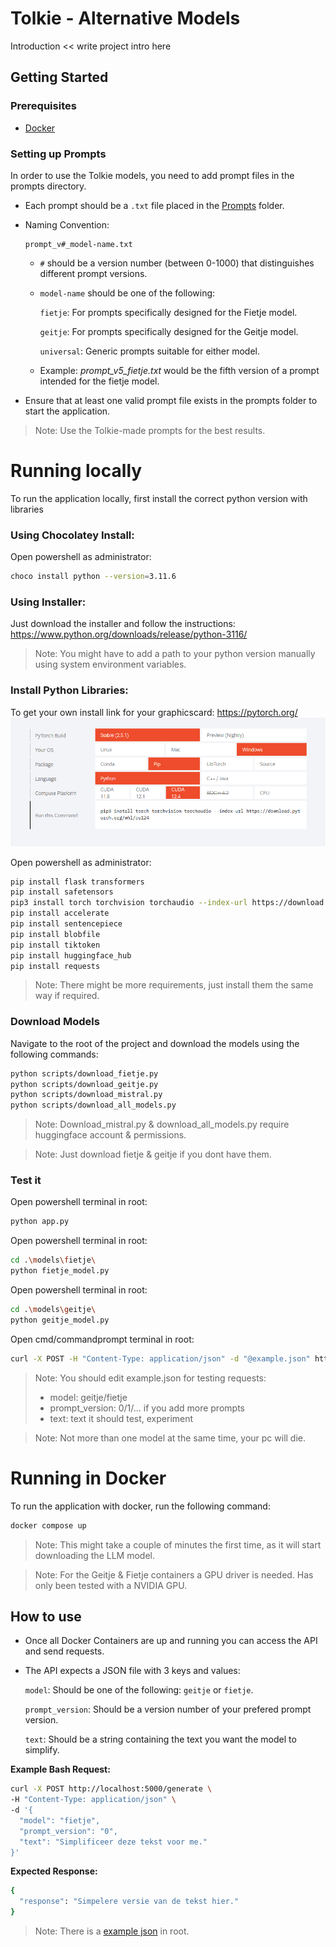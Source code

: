 # Tolkie - Alternative Models

Introduction << write project intro here

## Getting Started

### Prerequisites

- [Docker](https://www.docker.com/products/docker-desktop/)

### Setting up Prompts
In order to use the Tolkie models, you need to add prompt files in the prompts directory.

- Each prompt should be a `.txt` file placed in the [Prompts](./prompts/) folder.

- Naming Convention: 
    ```
    prompt_v#_model-name.txt
    ```
    - `#` should be a version number (between 0-1000) that distinguishes different prompt versions.
    - `model-name` should be one of the following:

        `fietje`: For prompts specifically designed for the Fietje model.

        `geitje`: For prompts specifically designed for the Geitje model.

        `universal`: Generic prompts suitable for either model.
    - Example: *prompt_v5_fietje.txt* would be the fifth version of a prompt intended for the fietje model.

- Ensure that at least one valid prompt file exists in the prompts folder to start the application.

> Note: Use the Tolkie-made prompts for the best results.

# Running locally
To run the application locally, first install the correct python version with libraries

### Using Chocolatey Install:
Open powershell as administrator:
```bash 
choco install python --version=3.11.6
```

### Using Installer:
Just download the installer and follow the instructions:
https://www.python.org/downloads/release/python-3116/
> Note: You might have to add a path to your python version manually using system environment variables.

### Install Python Libraries:
To get your own install link for your graphicscard: 
https://pytorch.org/
![](pytorch.png)

Open powershell as administrator:
```bash 
pip install flask transformers
pip install safetensors
pip3 install torch torchvision torchaudio --index-url https://download.pytorch.org/whl/cu124 #<<< CHANGE TO YOUR OWN VERSION
pip install accelerate
pip install sentencepiece
pip install blobfile
pip install tiktoken
pip install huggingface_hub
pip install requests
```
> Note: There might be more requirements, just install them the same way if required.

### Download Models
Navigate to the root of the project and download the models using the following commands:

```bash 
python scripts/download_fietje.py
python scripts/download_geitje.py
python scripts/download_mistral.py
python scripts/download_all_models.py
```

> Note: Download_mistral.py & download_all_models.py require huggingface account & permissions.

> Note: Just download fietje & geitje if you dont have them.

### Test it
Open powershell terminal in root:
```bash
python app.py
```

Open powershell terminal in root:
```bash
cd .\models\fietje\
python fietje_model.py
```

Open powershell terminal in root:
```bash
cd .\models\geitje\
python geitje_model.py
```

Open cmd/commandprompt terminal in root: 
```bash
curl -X POST -H "Content-Type: application/json" -d "@example.json" http://localhost:8002/generate
```
> Note: You should edit example.json for testing requests:
> - model: geitje/fietje
> - prompt_version: 0/1/... if you add more prompts
> - text: text it should test, experiment

> Note: Not more than one model at the same time, your pc will die.

# Running in Docker
To run the application with docker, run the following command:

```bash
docker compose up
```
> Note: This might take a couple of minutes the first time, as it will start downloading the LLM model.

> Note: For the Geitje & Fietje containers a GPU driver is needed. Has only been tested with a NVIDIA GPU.

## How to use
- Once all Docker Containers are up and running you can access the API and send requests. 

- The API expects a JSON file with 3 keys and values:

    `model`: Should be one of the following: `geitje` or `fietje`.

    `prompt_version`: Should be a version number of your prefered prompt version.

    `text`: Should be a string containing the text you want the model to simplify.

__Example Bash Request:__
```bash
curl -X POST http://localhost:5000/generate \
-H "Content-Type: application/json" \
-d '{
  "model": "fietje",
  "prompt_version": "0",
  "text": "Simplificeer deze tekst voor me."
}'
```
__Expected Response:__
```bash
{
  "response": "Simpelere versie van de tekst hier."
}
```

> Note: There is a [example json](./example.json) in root.
